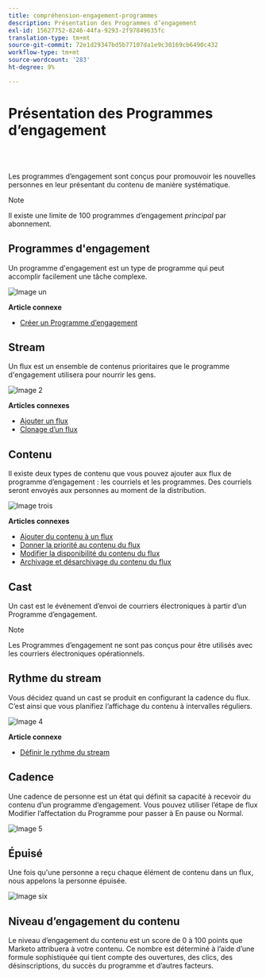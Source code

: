 ```yaml
---
title: compréhension-engagement-programmes
description: Présentation des Programmes d’engagement
exl-id: 15627752-8246-44fa-9293-2f97849635fc
translation-type: tm+mt
source-git-commit: 72e1d29347bd5b77107da1e9c30169cb6490c432
workflow-type: tm+mt
source-wordcount: '283'
ht-degree: 9%

---
```


# Présentation des Programmes d’engagement

<br> 

Les programmes d’engagement sont conçus pour promouvoir les nouvelles personnes en leur présentant du contenu de manière systématique.

>[!NOTE]
>
>Il existe une limite de 100 programmes d’engagement _principal_ par abonnement.

## Programmes d&#39;engagement

Un programme d&#39;engagement est un type de programme qui peut accomplir facilement une tâche complexe.

![Image un](/help/sky/assets/engagement-programs/understanding-engagement-programs/understanding-engagement-programs-1.png)

**Article connexe**

* [Créer un Programme d’engagement](/help/sky/create-an-engagement-program.md)

## Stream

Un flux est un ensemble de contenus prioritaires que le programme d&#39;engagement utilisera pour nourrir les gens.

![Image 2](/help/sky/assets/engagement-programs/understanding-engagement-programs/understanding-engagement-programs-2.png)

**Articles connexes**

* [Ajouter un flux](/help/sky/add-a-stream-to-an-engagement-program.md)
* [Clonage d’un flux](/help/sky/clone-a-stream.md)

## Contenu

Il existe deux types de contenu que vous pouvez ajouter aux flux de programme d’engagement : les courriels et les programmes. Des courriels seront envoyés aux personnes au moment de la distribution.

![Image trois](/help/sky/assets/engagement-programs/understanding-engagement-programs/understanding-engagement-programs-3.png)

**Articles connexes**

* [Ajouter du contenu à un flux](/help/sky/add-content-to-an-engagement-stream.md)
* [Donner la priorité au contenu du flux](/help/sky/prioritize-stream-content.md)
* [Modifier la disponibilité du contenu du flux](/help/sky/edit-availability-of-stream-content.md)
* [Archivage et désarchivage du contenu du flux](/help/sky/archive-and-unarchive-stream-content.md)

## Cast

Un cast est le événement d’envoi de courriers électroniques à partir d’un Programme d’engagement.

>[!NOTE]
>
>Les Programmes d’engagement ne sont pas conçus pour être utilisés avec les courriers électroniques opérationnels.

## Rythme du stream

Vous décidez quand un cast se produit en configurant la cadence du flux. C’est ainsi que vous planifiez l’affichage du contenu à intervalles réguliers.

![Image 4](/help/sky/assets/engagement-programs/understanding-engagement-programs/understanding-engagement-programs-4.png)

**Article connexe**

* [Définir le rythme du stream](/help/sky/set-stream-cadence.md)

## Cadence

Une cadence de personne est un état qui définit sa capacité à recevoir du contenu d’un programme d’engagement. Vous pouvez utiliser l’étape de flux Modifier l’affectation du Programme pour passer à En pause ou Normal.

![Image 5](/help/sky/assets/engagement-programs/understanding-engagement-programs/understanding-engagement-programs-5.png)

## Épuisé

Une fois qu&#39;une personne a reçu chaque élément de contenu dans un flux, nous appelons la personne épuisée.

![Image six](/help/sky/assets/engagement-programs/understanding-engagement-programs/understanding-engagement-programs-6.png)

## Niveau d’engagement du contenu

Le niveau d’engagement du contenu est un score de 0 à 100 points que Marketo attribuera à votre contenu. Ce nombre est déterminé à l’aide d’une formule sophistiquée qui tient compte des ouvertures, des clics, des désinscriptions, du succès du programme et d’autres facteurs.
